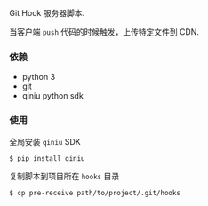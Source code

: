 Git Hook 服务器脚本.  

当客户端 `push` 代码的时候触发，上传特定文件到 CDN.

### 依赖
- python 3
- git
- qiniu python sdk

### 使用
全局安装 `qiniu` SDK
``` 
$ pip install qiniu
```

复制脚本到项目所在 `hooks` 目录
```
$ cp pre-receive path/to/project/.git/hooks
```
